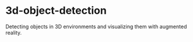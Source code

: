 # 3d-object-detection
Detecting objects in 3D environments and visualizing them with augmented reality.
